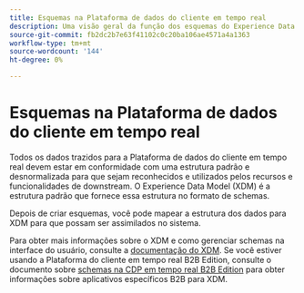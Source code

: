 ```yaml
---
title: Esquemas na Plataforma de dados do cliente em tempo real
description: Uma visão geral da função dos esquemas do Experience Data Model (XDM) na Plataforma de dados do cliente em tempo real.
source-git-commit: fb2dc2b7e63f41102c0c20ba106ae4571a4a1363
workflow-type: tm+mt
source-wordcount: '144'
ht-degree: 0%

---
```


# Esquemas na Plataforma de dados do cliente em tempo real

Todos os dados trazidos para a Plataforma de dados do cliente em tempo real devem estar em conformidade com uma estrutura padrão e desnormalizada para que sejam reconhecidos e utilizados pelos recursos e funcionalidades de downstream. O Experience Data Model (XDM) é a estrutura padrão que fornece essa estrutura no formato de schemas.

Depois de criar esquemas, você pode mapear a estrutura dos dados para XDM para que possam ser assimilados no sistema.

Para obter mais informações sobre o XDM e como gerenciar schemas na interface do usuário, consulte a [documentação do XDM](../../xdm/home.md). Se você estiver usando a Plataforma do cliente em tempo real B2B Edition, consulte o documento sobre [schemas na CDP em tempo real B2B Edition](./b2b.md) para obter informações sobre aplicativos específicos B2B para XDM.
